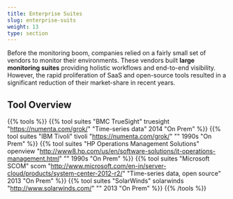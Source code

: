 ```yaml
---
title: Enterprise Suites
slug: enterprise-suits
weight: 13
type: section
---
```


Before the monitoring boom, companies relied on a fairly small set of vendors to monitor their environments. These vendors built **large monitoring suites** providing holistic workflows and end-to-end visibility. However, the rapid proliferation of SaaS and open-source tools resulted in a significant reduction of their market-share in recent years.

## Tool Overview

{{% tools %}}
  {{% tool suites "BMC TrueSight" truesight "https://numenta.com/grok/" "Time-series data" 2014 "On Prem" %}}
  {{% tool suites "IBM Tivoli" tivoli "https://numenta.com/grok/" "" 1990s "On Prem" %}}
  {{% tool suites "HP Operations Management Solutions" openview "http://www8.hp.com/us/en/software-solutions/it-operations-management.html" "" 1990s "On Prem" %}}
  {{% tool suites "Microsoft SCOM" scom "http://www.microsoft.com/en-in/server-cloud/products/system-center-2012-r2/" "Time-series data, open source" 2013 "On Prem" %}}
  {{% tool suites "SolarWinds" solarwinds "http://www.solarwinds.com/" "" 2013 "On Prem" %}}
{{% /tools %}}
